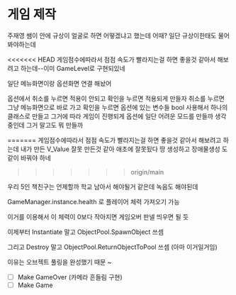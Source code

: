 # 게임 제작


주재영 쌤이 안에 규상이 얼굴로 하면 어떻겠냐고 했는데 어때? 일단 규상이한태도 물어봐야하는데

<<<<<<< HEAD
게임점수에따라서 점점 속도가 빨라지는걸 하면 좋을것 같아서 해보려고 하는데--이미 GameLevel로 구현되있네

일단 메뉴화면이랑 옵션화면 연결 해놨어

옵션에서 취소를 누르면 적용이 안되고 확인을 누르면 적용되게 만들자
취소를 누르면 그냥 메뉴화면으로 바로 가고 확인을 누르면 옵션에 있는 변수들 bool 사용해서
하나의 클래스로 만들고 그거에 따라 게임이 진행되게
옵션에 일단 어려운 모드를 만들까 생각중인데
그거 말고도 뭐 만들까 

=======
게임점수에따라서 점점 속도가 빨라지는걸 하면 좋을것 같아서 해보려고 하는데
내가 만든 V_Value 잘못 만든것 같아 애초에 잘못됬다
땅 생성하고 장애물생성 도 같이 바꿔야 하네
>>>>>>> origin/main

우리 5인 책친구는 언제할까 학교 남아서 해야될거 같은데 녹음도 해야된데




GameManager.instance.health 로 플레이어 체력 가져오기 가능

이거를 이용해서 이 체력이 0보다 작아지면 게임오버 판넬 띄우면 될 듯

이제부터 Instantiate 말고 ObjectPool.SpawnObject 쓰셈

그리고 Destroy 말고 ObjectPool.ReturnObjectToPool 쓰셈 (아마 이거일거임)

이유는 오브젝트 풀링을 완성했기 때문 ~

- [ ] Make GameOver (카메라 흔들림 구현)
- [ ] Make Game
